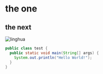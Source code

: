 # the one

## the next

![linghua](https://img.yanlutong.com/uploadimg/image/20210830/20210830090752_94781.jpg)

``` java
public class test {
  public static void main(String[] args) {
    System.out.println("Hello World!");
  }
}
```
